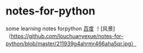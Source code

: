# notes-for-python
some learning notes forpython
[百度](https://www.baidu.com)
！[风景]（https://github.com/louchuanyexue/notes-for-python/blob/master/211939g4ahrmr466aha5qr.jpg）
